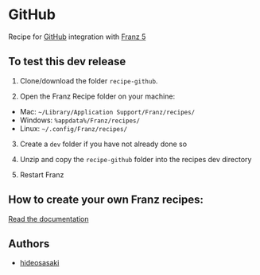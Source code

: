# GitHub
Recipe for [GitHub](https://github.com) integration with [Franz 5](http://meetfranz.com)

## To test this dev release

1. Clone/download the folder `recipe-github`.

2. Open the Franz Recipe folder on your machine:
  * Mac: `~/Library/Application Support/Franz/recipes/`
  * Windows: `%appdata%/Franz/recipes/`
  * Linux: `~/.config/Franz/recipes/`

3. Create a `dev` folder if you have not already done so

3. Unzip and copy the `recipe-github` folder into the recipes dev directory

4. Restart Franz

## How to create your own Franz recipes:
[Read the documentation](https://github.com/meetfranz/plugins)

## Authors
  * [hideosasaki](https://github.com/hideosasaki)
